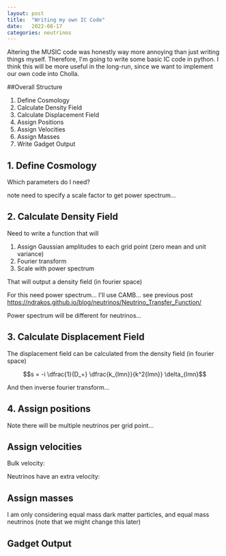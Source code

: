 ```yaml
---
layout: post
title:  "Writing my own IC Code"
date:   2022-08-17
categories: neutrinos
---
```


Altering the MUSIC code was honestly way more annoying than just writing things myself. Therefore, I'm going to write some basic IC code in python. I think this will be more useful in the long-run, since we want to implement our own code into Cholla.


##Overall Structure


1. Define Cosmology
2. Calculate Density Field
3. Calculate Displacement Field
4. Assign Positions
5. Assign Velocities
6. Assign Masses
7. Write Gadget Output


## 1. Define Cosmology

Which parameters do I need?

note need to specify a scale factor to get power spectrum...

## 2. Calculate Density Field

Need to write a function that will

1. Assign Gaussian amplitudes to each grid point (zero mean and unit variance)
2. Fourier transform
3. Scale with power spectrum

That will output a density field (in fourier space)

For this need power spectrum... I'll use CAMB... see previous post https://ndrakos.github.io/blog/neutrinos/Neutrino_Transfer_Function/

Power spectrum will be different for neutrinos...



## 3. Calculate Displacement Field

The displacement field can be calculated from the density field (in fourier space)

$$s = -i \dfrac{1}{D_+} \dfrac{k_{lmn}}{k^2{lmn}} \delta_{lmn}$$

And then inverse fourier transform...


## 4. Assign positions


Note there will be multiple neutrinos per grid point...

## Assign velocities

Bulk velocity:

Neutrinos have an extra velocity:


## Assign masses

I am only considering equal mass dark matter particles, and equal mass neutrinos (note that we might change this later)

## Gadget Output
